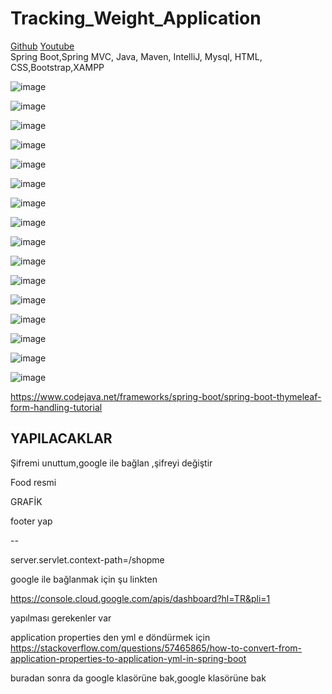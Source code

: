 # Tracking_Weight_Application

<a href="https://github.com/edakass/SpringBoot_Tracking_Weight_Application">Github</a>
<a href="https://www.youtube.com/watch?v=7IfKQVyWPis">Youtube</a>
<br/>
Spring Boot,Spring MVC, Java, Maven, IntelliJ, Mysql, HTML, CSS,Bootstrap,XAMPP

![image](https://user-images.githubusercontent.com/61595808/170987614-eedfec5b-a654-47c0-a6a0-7a136fded4ae.png)


![image](https://user-images.githubusercontent.com/61595808/149016146-a2929ae1-e691-4f98-8646-898e12c316f9.png)

![image](https://user-images.githubusercontent.com/61595808/149016195-8cbbbbf9-1bf9-4509-acd7-ec25cecb8520.png)

![image](https://user-images.githubusercontent.com/61595808/149016280-1da725d5-7fe1-4912-9d58-748e339761e6.png)

![image](https://user-images.githubusercontent.com/61595808/149016356-6c03a6a2-3390-416b-a8a3-2759cfe0bea1.png)


![image](https://user-images.githubusercontent.com/61595808/149016472-f6af7f18-480d-4ce1-8ae5-827589b10c2b.png)

![image](https://user-images.githubusercontent.com/61595808/164077798-7b2f7517-a48f-4d60-97a1-6e5ff5d6d11e.png)

![image](https://user-images.githubusercontent.com/61595808/164537295-9a87e358-cc6f-4a10-bc0b-424e338264b9.png)

![image](https://user-images.githubusercontent.com/61595808/164537625-dc919517-2546-4d2e-a907-ace30580b157.png)



![image](https://user-images.githubusercontent.com/61595808/170125451-179f844f-8414-46e7-8d86-6b64a46a1523.png)


![image](https://user-images.githubusercontent.com/61595808/170125520-9c983ba5-c573-4051-9c0b-f9c1a6907040.png)


![image](https://user-images.githubusercontent.com/61595808/171923145-22476af9-0e95-4889-9587-3fa7fa8f8108.png)




![image](https://user-images.githubusercontent.com/61595808/170987802-734a2b47-628e-4fda-9ea0-eff416a5fd1f.png)

![image](https://user-images.githubusercontent.com/61595808/170988016-2c3a7997-6cb5-41f4-b2a0-8f3c8cdc2a16.png)



![image](https://user-images.githubusercontent.com/61595808/170987916-56c1b441-c7c7-4b41-8577-1c6dd48f4980.png)

![image](https://user-images.githubusercontent.com/61595808/170988091-e666e65d-9968-42a0-9700-357dad9cb6e1.png)



https://www.codejava.net/frameworks/spring-boot/spring-boot-thymeleaf-form-handling-tutorial




## YAPILACAKLAR

Şifremi unuttum,google ile bağlan ,şifreyi değiştir

Food resmi

GRAFİK

footer yap

-*-*

server.servlet.context-path=/shopme



google ile bağlanmak için şu linkten 

https://console.cloud.google.com/apis/dashboard?hl=TR&pli=1

yapılması gerekenler var


application properties den yml e döndürmek için  https://stackoverflow.com/questions/57465865/how-to-convert-from-application-properties-to-application-yml-in-spring-boot

buradan sonra da google klasörüne bak,google klasörüne bak
